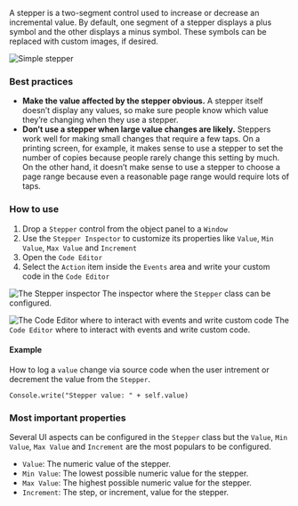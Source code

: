 A stepper is a two-segment control used to increase or decrease an incremental value. By default, one segment of a stepper displays a plus symbol and the other displays a minus symbol. These symbols can be replaced with custom images, if desired.

![Simple stepper](images/stepper1.png)

### Best practices
* **Make the value affected by the stepper obvious.** A stepper itself doesn’t display any values, so make sure people know which value they’re changing when they use a stepper.
* **Don’t use a stepper when large value changes are likely.** Steppers work well for making small changes that require a few taps. On a printing screen, for example, it makes sense to use a stepper to set the number of copies because people rarely change this setting by much. On the other hand, it doesn’t make sense to use a stepper to choose a page range because even a reasonable page range would require lots of taps.

### How to use
1. Drop a `Stepper` control from the object panel to a `Window`
2. Use the `Stepper Inspector` to customize its properties like `Value`, `Min Value`, `Max Value` and `Increment`
3. Open the `Code Editor`
4. Select the `Action` item inside the `Events` area and write your custom code in the `Code Editor`

![The `Stepper` inspector](images/stepper2.png)
The inspector where the `Stepper` class can be configured.

![The `Code Editor` where to interact with events and write custom code](images/stepper3.png)
The `Code Editor` where to interact with events and write custom code.

#### Example
How to log a `value` change via source code when the user intrement or decrement the value from the `Stepper`.
```
Console.write("Stepper value: " + self.value)
```

### Most important properties
Several UI aspects can be configured in the `Stepper` class but the `Value`, `Min Value`, `Max Value` and `Increment` are the most populars to be configured.
- `Value`: The numeric value of the stepper.
- `Min Value`: The lowest possible numeric value for the stepper.
- `Max Value`: The highest possible numeric value for the stepper.
- `Increment`: The step, or increment, value for the stepper.
